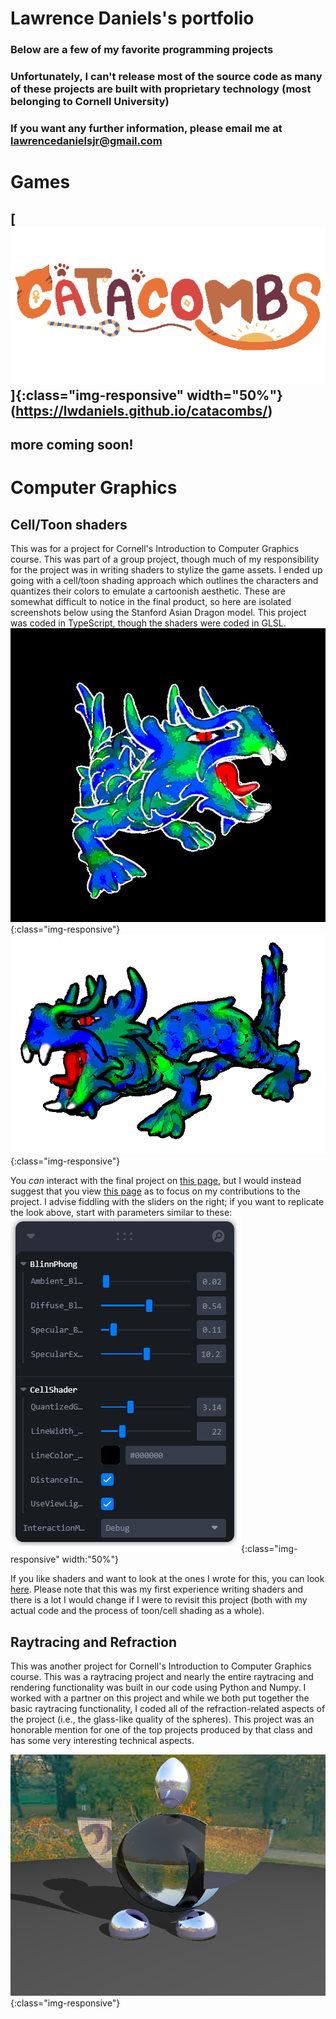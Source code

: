 # Lawrence Daniels's portfolio
### Below are a few of my favorite programming projects
### Unfortunately, I can't release most of the source code as many of these projects are built with proprietary technology (most belonging to Cornell University) 
### If you want any further information, please email me at lawrencedanielsjr@gmail.com

# Games
## [![Catacombs](assets/catacombs.png)]{:class="img-responsive" width="50%"}(https://lwdaniels.github.io/catacombs/)
## more coming soon!

# Computer Graphics
## Cell/Toon shaders

This was for a project for Cornell's Introduction to Computer Graphics course. This was part of a group project, though much of my responsibility for the project was in writing shaders to stylize the game assets. I ended up going with a cell/toon shading approach which outlines the characters and quantizes their colors to emulate a cartoonish aesthetic. These are somewhat difficult to notice in the final product, so here are isolated screenshots below using the Stanford Asian Dragon model. This project was coded in TypeScript, though the shaders were coded in GLSL.  
![cell_shaded_dragon_on_black](/assets/cell_shaded_dragon.png){:class="img-responsive"}
![cell_shaded_dragon_on_white](/assets/cell_shaded_dragon2.png){:class="img-responsive"}

You *can* interact with the final project on [this page](https://lwdaniels.github.io/4620-final-project/), but I would instead suggest that you view [this page](https://lwdaniels.github.io/cell-shading/) as to focus on my contributions to the project. I advise fiddling with the sliders on the right; if you want to replicate the look above, start with parameters similar to these:  
![cell_shading_settings](/assets/cell_shading_settings.png){:class="img-responsive" width:"50%"}

If you like shaders and want to look at the ones I wrote for this, you can look [here](https://github.com/LWDaniels/LWDaniels.github.io/tree/main/cell-shading/shaders/cellshader). Please note that this was my first experience writing shaders and there is a lot I would change if I were to revisit this project (both with my actual code and the process of toon/cell shading as a whole).

## Raytracing and Refraction

This was another project for Cornell's Introduction to Computer Graphics course. This was a raytracing project and nearly the entire raytracing and rendering functionality was built in our code using Python and Numpy. I worked with a partner on this project and while we both put together the basic raytracing functionality, I coded all of the refraction-related aspects of the project (i.e., the glass-like quality of the spheres). This project was an honorable mention for one of the top projects produced by that class and has some very interesting technical aspects.

![raytracing_render](/assets/final_render.png){:class="img-responsive"}



